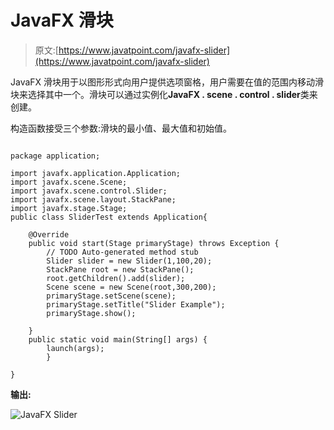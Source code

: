 # JavaFX 滑块

> 原文:[https://www.javatpoint.com/javafx-slider](https://www.javatpoint.com/javafx-slider)

JavaFX 滑块用于以图形形式向用户提供选项窗格，用户需要在值的范围内移动滑块来选择其中一个。滑块可以通过实例化**JavaFX . scene . control . slider**类来创建。

构造函数接受三个参数:滑块的最小值、最大值和初始值。

```

package application;

import javafx.application.Application;
import javafx.scene.Scene;
import javafx.scene.control.Slider;
import javafx.scene.layout.StackPane;
import javafx.stage.Stage;
public class SliderTest extends Application{

	@Override
	public void start(Stage primaryStage) throws Exception {
		// TODO Auto-generated method stub
		Slider slider = new Slider(1,100,20);
		StackPane root = new StackPane();
		root.getChildren().add(slider);
		Scene scene = new Scene(root,300,200);
		primaryStage.setScene(scene);
		primaryStage.setTitle("Slider Example");
		primaryStage.show();

	}
	public static void main(String[] args) {
		launch(args);	
		}

}

```

**输出:**

![JavaFX Slider](../Images/789e25766047a52691780811d46dbbb8.png)